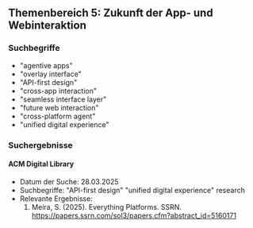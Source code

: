 ## Themenbereich 5: Zukunft der App- und Webinteraktion

### Suchbegriffe
- "agentive apps"
- "overlay interface"
- "API-first design"
- "cross-app interaction"
- "seamless interface layer"
- "future web interaction"
- "cross-platform agent"
- "unified digital experience"

### Suchergebnisse

#### ACM Digital Library
- Datum der Suche: 28.03.2025
- Suchbegriffe: "API-first design" "unified digital experience" research
- Relevante Ergebnisse:
  1. Meira, S. (2025). Everything Platforms. SSRN. https://papers.ssrn.com/sol3/papers.cfm?abstract_id=5160171
